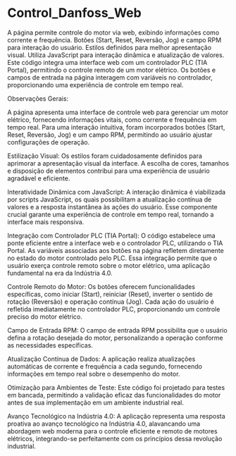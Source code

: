 # Control_Danfoss_Web



A página permite controle do motor via web, exibindo informações como corrente e frequência.
Botões (Start, Reset, Reversão, Jog) e campo RPM para interação do usuário.
Estilos definidos para melhor apresentação visual.
Utiliza JavaScript para interação dinâmica e atualização de valores.
Este código integra uma interface web com um controlador PLC (TIA Portal), permitindo o controle remoto de um motor elétrico. Os botões e campos de entrada na página interagem com variáveis no controlador, proporcionando uma experiência de controle em tempo real.

Observações Gerais:

A página apresenta uma interface de controle web para gerenciar um motor elétrico, fornecendo informações vitais, como corrente e frequência em tempo real. Para uma interação intuitiva, foram incorporados botões (Start, Reset, Reversão, Jog) e um campo RPM, permitindo ao usuário ajustar configurações de operação.

Estilização Visual:
Os estilos foram cuidadosamente definidos para aprimorar a apresentação visual da interface. A escolha de cores, tamanhos e disposição de elementos contribui para uma experiência de usuário agradável e eficiente.

Interatividade Dinâmica com JavaScript:
A interação dinâmica é viabilizada por scripts JavaScript, os quais possibilitam a atualização contínua de valores e a resposta instantânea às ações do usuário. Esse componente crucial garante uma experiência de controle em tempo real, tornando a interface mais responsiva.

Integração com Controlador PLC (TIA Portal):
O código estabelece uma ponte eficiente entre a interface web e o controlador PLC, utilizando o TIA Portal. As variáveis associadas aos botões na página refletem diretamente no estado do motor controlado pelo PLC. Essa integração permite que o usuário exerça controle remoto sobre o motor elétrico, uma aplicação fundamental na era da Indústria 4.0.

Controle Remoto do Motor:
Os botões oferecem funcionalidades específicas, como iniciar (Start), reiniciar (Reset), inverter o sentido de rotação (Reversão) e operação contínua (Jog). Cada ação do usuário é refletida imediatamente no controlador PLC, proporcionando um controle preciso do motor elétrico.

Campo de Entrada RPM:
O campo de entrada RPM possibilita que o usuário defina a rotação desejada do motor, personalizando a operação conforme as necessidades específicas.

Atualização Contínua de Dados:
A aplicação realiza atualizações automáticas de corrente e frequência a cada segundo, fornecendo informações em tempo real sobre o desempenho do motor.

Otimização para Ambientes de Teste:
Este código foi projetado para testes em bancada, permitindo a validação eficaz das funcionalidades do motor antes de sua implementação em um ambiente industrial real.

Avanço Tecnológico na Indústria 4.0:
A aplicação representa uma resposta proativa ao avanço tecnológico na Indústria 4.0, alavancando uma abordagem web moderna para o controle eficiente e remoto de motores elétricos, integrando-se perfeitamente com os princípios dessa revolução industrial.




